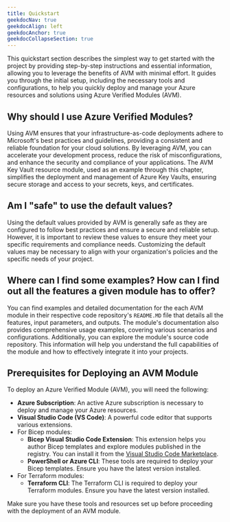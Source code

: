 ```yaml
---
title: Quickstart
geekdocNav: true
geekdocAlign: left
geekdocAnchor: true
geekdocCollapseSection: true
---
```


This quickstart section describes the simplest way to get started with the project by providing step-by-step instructions and essential information, allowing you to leverage the benefits of AVM with minimal effort. It guides you through the initial setup, including the necessary tools and configurations, to help you quickly deploy and manage your Azure resources and solutions using Azure Verified Modules (AVM).

## Why should I use Azure Verified Modules?

Using AVM ensures that your infrastructure-as-code deployments adhere to Microsoft's best practices and guidelines, providing a consistent and reliable foundation for your cloud solutions. By leveraging AVM, you can accelerate your development process, reduce the risk of misconfigurations, and enhance the security and compliance of your applications. The AVM Key Vault resource module, used as an example through this chapter, simplifies the deployment and management of Azure Key Vaults, ensuring secure storage and access to your secrets, keys, and certificates.

## Am I "safe" to use the default values?

Using the default values provided by AVM is generally safe as they are configured to follow best practices and ensure a secure and reliable setup. However, it is important to review these values to ensure they meet your specific requirements and compliance needs. Customizing the default values may be necessary to align with your organization's policies and the specific needs of your project.

## Where can I find some examples? How can I find out all the features a given module has to offer?

You can find examples and detailed documentation for the each AVM module in their respective code repository's `README.MD` file that details all the features, input parameters, and outputs. The module's documentation also provides comprehensive usage examples, covering various scenarios and configurations. Additionally, you can explore the module's source code repository. This information will help you understand the full capabilities of the module and how to effectively integrate it into your projects.

## Prerequisites for Deploying an AVM Module

To deploy an Azure Verified Module (AVM), you will need the following:

- **Azure Subscription**: An active Azure subscription is necessary to deploy and manage your Azure resources.
- **Visual Studio Code (VS Code)**: A powerful code editor that supports various extensions.
- For Bicep modules:
  - **Bicep Visual Studio Code Extension**: This extension helps you author Bicep templates and explore modules published in the registry. You can install it from the [Visual Studio Code Marketplace](https://marketplace.visualstudio.com/items?itemName=ms-azuretools.vscode-bicep).
  - **PowerShell or Azure CLI**: These tools are required to deploy your Bicep templates. Ensure you have the latest version installed.
- For Terraform modules:
  - **Terraform CLI**: The Terraform CLI is required to deploy your Terraform modules. Ensure you have the latest version installed.

Make sure you have these tools and resources set up before proceeding with the deployment of an AVM module.
